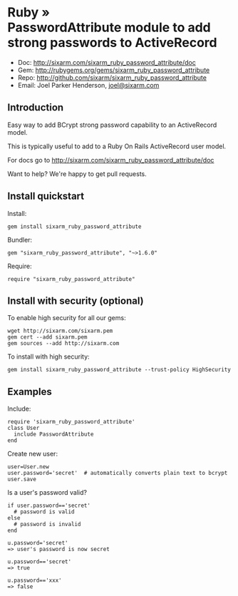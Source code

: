 # Ruby » <br> PasswordAttribute module to add strong passwords to ActiveRecord

* Doc: <http://sixarm.com/sixarm_ruby_password_attribute/doc>
* Gem: <http://rubygems.org/gems/sixarm_ruby_password_attribute>
* Repo: <http://github.com/sixarm/sixarm_ruby_password_attribute>
* Email: Joel Parker Henderson, <joel@sixarm.com>


## Introduction

Easy way to add BCrypt strong password capability to an ActiveRecord model.

This is typically useful to add to a Ruby On Rails ActiveRecord user model.

For docs go to <http://sixarm.com/sixarm_ruby_password_attribute/doc>

Want to help? We're happy to get pull requests.


## Install quickstart

Install:

    gem install sixarm_ruby_password_attribute

Bundler:

    gem "sixarm_ruby_password_attribute", "~>1.6.0"

Require:

    require "sixarm_ruby_password_attribute"


## Install with security (optional)

To enable high security for all our gems:

    wget http://sixarm.com/sixarm.pem
    gem cert --add sixarm.pem
    gem sources --add http://sixarm.com

To install with high security:

    gem install sixarm_ruby_password_attribute --trust-policy HighSecurity


## Examples

Include:

    require 'sixarm_ruby_password_attribute'
    class User
      include PasswordAttribute
    end

Create new user:

    user=User.new
    user.password='secret'  # automatically converts plain text to bcrypt
    user.save

Is a user's password valid?

    if user.password=='secret' 
      # password is valid
    else
      # password is invalid
    end

    u.password='secret'
    => user's password is now secret

    u.password=='secret'
    => true

    u.password=='xxx'
    => false
